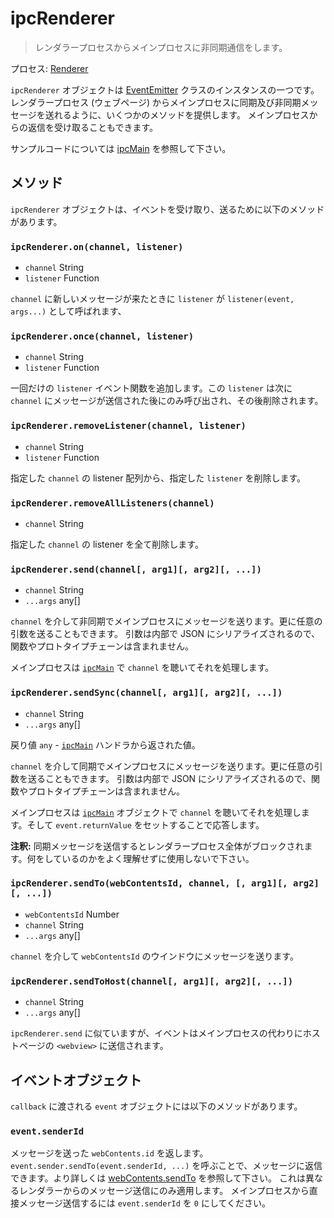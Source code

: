 # ipcRenderer

> レンダラープロセスからメインプロセスに非同期通信をします。

プロセス: [Renderer](../glossary.md#renderer-process)

`ipcRenderer` オブジェクトは [EventEmitter](https://nodejs.org/api/events.html#events_class_eventemitter) クラスのインスタンスの一つです。 レンダラープロセス (ウェブページ) からメインプロセスに同期及び非同期メッセージを送れるように、いくつかのメソッドを提供します。 メインプロセスからの返信を受け取ることもできます。

サンプルコードについては [ipcMain](ipc-main.md) を参照して下さい。

## メソッド

`ipcRenderer` オブジェクトは、イベントを受け取り、送るために以下のメソッドがあります。

### `ipcRenderer.on(channel, listener)`

* `channel` String
* `listener` Function

`channel` に新しいメッセージが来たときに `listener` が `listener(event, args...)` として呼ばれます、

### `ipcRenderer.once(channel, listener)`

* `channel` String
* `listener` Function

一回だけの `listener` イベント関数を追加します。この `listener` は次に `channel` にメッセージが送信された後にのみ呼び出され、その後削除されます。

### `ipcRenderer.removeListener(channel, listener)`

* `channel` String
* `listener` Function

指定した `channel` の listener 配列から、指定した `listener` を削除します。

### `ipcRenderer.removeAllListeners(channel)`

* `channel` String

指定した `channel` の listener を全て削除します。

### `ipcRenderer.send(channel[, arg1][, arg2][, ...])`

* `channel` String
* `...args` any[]

`channel` を介して非同期でメインプロセスにメッセージを送ります。更に任意の引数を送ることもできます。 引数は内部で JSON にシリアライズされるので、関数やプロトタイプチェーンは含まれません。

メインプロセスは [`ipcMain`](ipc-main.md) で `channel` を聴いてそれを処理します。

### `ipcRenderer.sendSync(channel[, arg1][, arg2][, ...])`

* `channel` String
* `...args` any[]

戻り値 `any` - [`ipcMain`](ipc-main.md) ハンドラから返された値。

`channel` を介して同期でメインプロセスにメッセージを送ります。更に任意の引数を送ることもできます。 引数は内部で JSON にシリアライズされるので、関数やプロトタイプチェーンは含まれません。

メインプロセスは [`ipcMain`](ipc-main.md) オブジェクトで `channel` を聴いてそれを処理します。そして `event.returnValue` をセットすることで応答します。

**注釈:** 同期メッセージを送信するとレンダラープロセス全体がブロックされます。何をしているのかをよく理解せずに使用しないで下さい。

### `ipcRenderer.sendTo(webContentsId, channel, [, arg1][, arg2][, ...])`

* `webContentsId` Number
* `channel` String
* `...args` any[]

`channel` を介して `webContentsId` のウインドウにメッセージを送ります。

### `ipcRenderer.sendToHost(channel[, arg1][, arg2][, ...])`

* `channel` String
* `...args` any[]

`ipcRenderer.send` に似ていますが、イベントはメインプロセスの代わりにホストページの `<webview>` に送信されます。

## イベントオブジェクト

`callback` に渡される `event` オブジェクトには以下のメソッドがあります。

### `event.senderId`

メッセージを送った `webContents.id` を返します。`event.sender.sendTo(event.senderId, ...)` を呼ぶことで、メッセージに返信できます。より詳しくは [webContents.sendTo](#ipcrenderersendtowindowid-channel--arg1-arg2-) を参照して下さい。 これは異なるレンダラーからのメッセージ送信にのみ適用します。 メインプロセスから直接メッセージ送信するには `event.senderId` を `0` にしてください。
